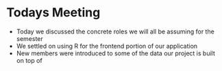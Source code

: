 # Todays Meeting
  - Today we discussed the concrete roles we will all be assuming for the semester 
  - We settled on using R for the frontend portion of our application 
  - New members were introduced to some of the data our project is built on top of
